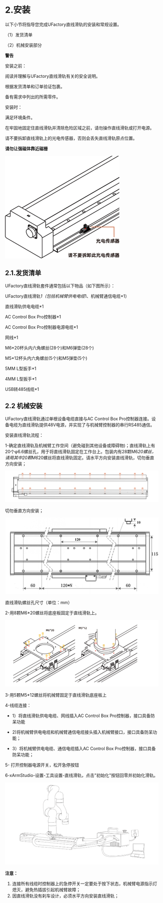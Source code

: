 # 2.安装

以下小节将指导您完成UFactory直线滑轨的安装和常规设置。

（1）发货清单

（2）机械安装部分

**警告**

安装之前：

阅读并理解与UFactory直线滑轨有关的安全说明。

根据发货清单和订单验证包裹。

备有需求中列出的所需零件。

安装时：

满足环境条件。

在牢固地固定住直线滑轨并清除危险区域之前，请勿操作直线滑轨或打开电源。

请不要拆卸直线滑轨上的光电传感器，否则会丢失直线滑轨原点位置。

**请勿让强磁体靠近磁栅**

![](assets/img_4.jpg)

## 2.1.发货清单

UFactory直线滑轨套件通常包括以下物品（如下图所示）：

UFactory直线滑轨*1（包括机械臂供电电缆*1、机械臂通信电缆*1）

直线滑轨供电电缆*1


AC Control Box Pro控制器*1

AC Control Box Pro控制器电源电缆*1

网线*1

M6*20杯头内六角螺丝(28个)和M6弹垫(28个)

M5*12杯头内六角螺丝(5个)和M5弹垫(5个)

5MM L型扳手*1

4MM L型扳手*1

USB转485线缆*1

## 2.2 机械安装
UFactory直线滑轨通过单根设备电缆直接与AC Control Box Pro控制器连接。设备电缆为直线滑轨提供48V电源，并实现了与机械臂控制器的串行RS485通信。

 

安装直线滑轨流程：

1-确定直线滑轨及机械臂工作空间（避免碰到其他设备或障碍物)；直线滑轨上有20个φ6.6螺丝孔，用于将直线滑轨固定在工作台上。包装内有28颗M6*20螺丝，请用其中20颗M6*20螺丝将直线滑轨固定。请水平方向安装直线滑轨，切勿垂直方向安装；

![img_5.png](assets/img_5.png)


切勿垂直方向安装；

![img_7.png](assets/img_71.png)

直线滑轨螺丝孔尺寸（单位：mm）





2-用8颗M6*20螺丝将底座板固定于直线滑轨上。

![img_8.png](assets/img_8.png)

3-用5颗M5*12螺丝将机械臂固定于直线滑轨底座板上

4-线缆连接：

* 1）将直线滑轨供电电缆、网线插入AC Control Box Pro控制器，接口具备防呆功能

* 2)将机械臂供电电缆和机械臂通信电缆接头插入机械臂接口，接口具备防呆功能；

* 3）将机械臂供电电缆、通信电缆插入AC Control Box Pro控制器，接口具备防呆功能；

5- 打开控制器电源开关，松开急停按钮

6-xArmStudio-设置-工具设置-直线滑轨，点击"初始化"按钮回零并初始化滑轨。

![img_9.png](assets/img_9.png)

**注意：**
   1. 连接所有线缆时控制器上的急停开关一定要处于按下状态，机械臂电源指示灯熄灭，避免热插拔引起机械臂故障； 
   2. 因直线滑轨没有刹车设计，必须水平方向安装直线滑轨；